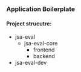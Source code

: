 ### Application Boilerplate

#### Project strucutre:

- jsa-eval
  - jsa-eval-core 
    - frontend 
    - backend
- jsa-eval-dev
